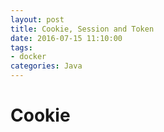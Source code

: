 ```yaml
---
layout: post
title: Cookie, Session and Token
date: 2016-07-15 11:10:00
tags:
- docker
categories: Java
---
```


# Cookie



